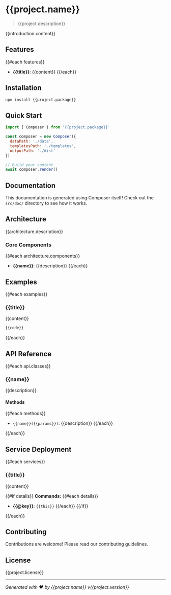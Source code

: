 # {{project.name}}

> {{project.description}}

{{introduction.content}}

## Features

{{#each features}}
- **{{title}}**: {{content}}
{{/each}}

## Installation

```bash
npm install {{project.package}}
```

## Quick Start

```javascript
import { Composer } from '{{project.package}}'

const composer = new Composer({
  dataPath: './data',
  templatesPath: './templates',
  outputPath: './dist'
})

// Build your content
await composer.render()
```

## Documentation

This documentation is generated using Composer itself! Check out the `src/doc/` directory to see how it works.

## Architecture

{{architecture.description}}

### Core Components

{{#each architecture.components}}
- **{{name}}**: {{description}}
{{/each}}

## Examples

{{#each examples}}
### {{title}}

{{content}}

```javascript
{{code}}
```

{{/each}}

## API Reference

{{#each api.classes}}
### {{name}}

{{description}}

#### Methods

{{#each methods}}
- `{{name}}({{params}})`: {{description}}
{{/each}}

{{/each}}

## Service Deployment

{{#each services}}
### {{title}}

{{content}}

{{#if details}}
**Commands:**
{{#each details}}
- **{{@key}}**: `{{this}}`
{{/each}}
{{/if}}

{{/each}}

## Contributing

Contributions are welcome! Please read our contributing guidelines.

## License

{{project.license}}

---

*Generated with ❤️ by {{project.name}} v{{project.version}}*
